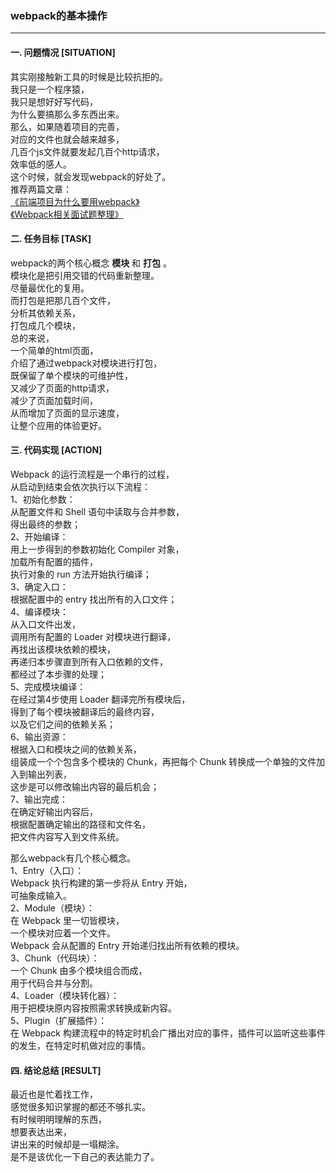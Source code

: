 ### webpack的基本操作  
---

#### 一. 问题情况 [SITUATION]  
其实刚接触新工具的时候是比较抗拒的。  
我只是一个程序猿，  
我只是想好好写代码，  
为什么要搞那么多东西出来。  
那么，如果随着项目的完善，  
对应的文件也就会越来越多，  
几百个js文件就要发起几百个http请求，  
效率低的感人。  
这个时候，就会发现webpack的好处了。  
推荐两篇文章：  
[《前端项目为什么要用webpack》](https://www.jianshu.com/p/d9c998911561)  
[《Webpack相关面试题整理》](https://blog.csdn.net/m0_37793545/article/details/89383884)   

#### 二. 任务目标 [TASK]  
webpack的两个核心概念 **模块** 和 **打包** 。  
模块化是把引用交错的代码重新整理。  
尽量最优化的复用。  
而打包是把那几百个文件，  
分析其依赖关系，  
打包成几个模块，  
总的来说，  
一个简单的html页面，  
介绍了通过webpack对模块进行打包，  
既保留了单个模块的可维护性，  
又减少了页面的http请求，  
减少了页面加载时间，  
从而增加了页面的显示速度，  
让整个应用的体验更好。  

#### 三. 代码实现 [ACTION]  
Webpack 的运行流程是一个串行的过程，  
从启动到结束会依次执行以下流程：  
1、初始化参数：  
从配置文件和 Shell 语句中读取与合并参数，  
得出最终的参数；  
2、开始编译：  
用上一步得到的参数初始化 Compiler 对象，  
加载所有配置的插件，  
执行对象的 run 方法开始执行编译；  
3、确定入口：  
根据配置中的 entry 找出所有的入口文件；  
4、编译模块：  
从入口文件出发，  
调用所有配置的 Loader 对模块进行翻译，  
再找出该模块依赖的模块，  
再递归本步骤直到所有入口依赖的文件，  
都经过了本步骤的处理；  
5、完成模块编译：  
在经过第4步使用 Loader 翻译完所有模块后，  
得到了每个模块被翻译后的最终内容，  
以及它们之间的依赖关系；  
6、输出资源：  
根据入口和模块之间的依赖关系，  
组装成一个个包含多个模块的 Chunk，再把每个 Chunk 转换成一个单独的文件加入到输出列表，  
这步是可以修改输出内容的最后机会；  
7、输出完成：  
在确定好输出内容后，  
根据配置确定输出的路径和文件名，  
把文件内容写入到文件系统。  
  
那么webpack有几个核心概念。  
1、Entry（入口）：  
Webpack 执行构建的第一步将从 Entry 开始，  
可抽象成输入。  
2、Module（模块）：  
在 Webpack 里一切皆模块，  
一个模块对应着一个文件。  
Webpack 会从配置的 Entry 开始递归找出所有依赖的模块。  
3、Chunk（代码块）：  
一个 Chunk 由多个模块组合而成，  
用于代码合并与分割。  
4、Loader（模块转化器）：  
用于把模块原内容按照需求转换成新内容。  
5、Plugin（扩展插件）：  
在 Webpack 构建流程中的特定时机会广播出对应的事件，插件可以监听这些事件的发生，在特定时机做对应的事情。  

#### 四. 结论总结 [RESULT]  
最近也是忙着找工作，  
感觉很多知识掌握的都还不够扎实。  
有时候明明理解的东西，  
想要表达出来，  
讲出来的时候却是一塌糊涂。  
是不是该优化一下自己的表达能力了。  